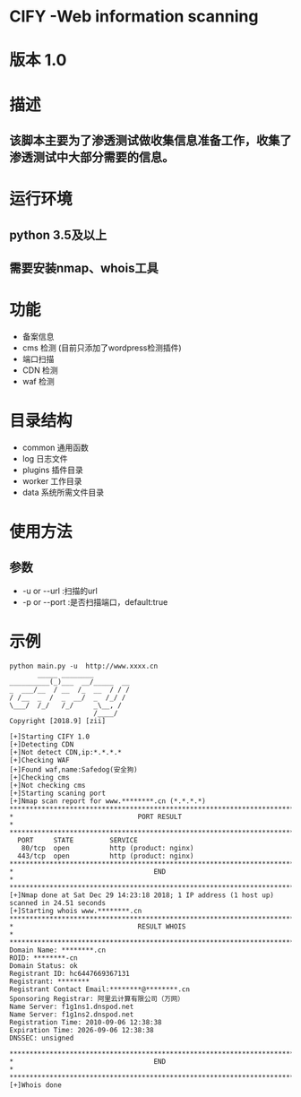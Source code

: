 # CIFY -Web information scanning

# 版本 1.0

# 描述
## 该脚本主要为了渗透测试做收集信息准备工作，收集了渗透测试中大部分需要的信息。

# 运行环境
## python 3.5及以上
## 需要安装nmap、whois工具


# 功能
* 备案信息 
* cms 检测 (目前只添加了wordpress检测插件)
* 端口扫描
* CDN 检测 
* waf 检测 

# 目录结构
* common 通用函数
* log 日志文件
* plugins 插件目录
* worker 工作目录
* data 系统所需文件目录

# 使用方法
## 参数
* -u or --url :扫描的url
* -p or --port :是否扫描端口，default:true

# 示例
```
python main.py -u  http://www.xxxx.cn
       _____ ________ 
__________(_)___  __/_____  __
_  ___/__  / __  /_  __  / / /
/ /__  _  /  _  __/  _  /_/ / 
\___/  /_/   /_/     _\__, /  
                     /____/  
Copyright [2018.9] [zii]

[+]Starting CIFY 1.0  
[+]Detecting CDN
[+]Not detect CDN,ip:*.*.*.*
[+]Checking WAF
[+]Found waf,name:Safedog(安全狗)
[+]Checking cms
[+]Not checking cms
[+]Starting scaning port
[+]Nmap scan report for www.********.cn (*.*.*.*)
****************************************************************************
*                               PORT RESULT                               *
****************************************************************************
  PORT     STATE         SERVICE
   80/tcp  open          http (product: nginx)
  443/tcp  open          http (product: nginx)
****************************************************************************
*                                   END                                    *
****************************************************************************
[+]Nmap done at Sat Dec 29 14:23:18 2018; 1 IP address (1 host up) scanned in 24.51 seconds
[+]Starting whois www.********.cn
****************************************************************************
*                               RESULT WHOIS                               *
****************************************************************************
Domain Name: ********.cn
ROID: ********-cn
Domain Status: ok
Registrant ID: hc6447669367131
Registrant: ********
Registrant Contact Email:********@********.cn
Sponsoring Registrar: 阿里云计算有限公司（万网）
Name Server: f1g1ns1.dnspod.net
Name Server: f1g1ns2.dnspod.net
Registration Time: 2010-09-06 12:38:38
Expiration Time: 2026-09-06 12:38:38
DNSSEC: unsigned

****************************************************************************
*                                   END                                    *
****************************************************************************
[+]Whois done

```
  

